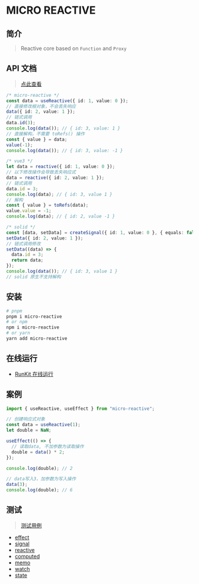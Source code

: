 # MICRO REACTIVE

## 简介

> Reactive core based on `Function` and `Proxy`

## API 文档

> [点此查看](https://github.com/wulongshe/micro-reactive/blob/master/packages/core/API.md)

```ts
/* micro-reactive */
const data = useReactive({ id: 1, value: 0 });
// 直接修改根对象，不会丢失响应
data({ id: 2, value: 1 });
// 链式调用
data.id(3);
console.log(data()); // { id: 3, value: 1 }
// 直接解构，不需要 toRefs() 操作
const { value } = data;
value(-1);
console.log(data()); // { id: 3, value: -1 }
```

```ts
/* vue3 */
let data = reactive({ id: 1, value: 0 });
// 以下修改操作会导致丢失响应式
data = reactive({ id: 2, value: 1 });
// 链式调用
data.id = 3;
console.log(data); // { id: 3, value 1 }
// 解构
const { value } = toRefs(data);
value.value = -1;
console.log(data); // { id: 2, value -1 }
```

```ts
/* solid */
const [data, setData] = createSignal({ id: 1, value: 0 }, { equals: false });
setData({ id: 2, value: 1 });
// 链式调用修改
setData((data) => {
  data.id = 3;
  return data;
});
console.log(data()); // { id: 3, value 1 }
// solid 原生不支持解构
```

## 安装

```bash
# pnpm
pnpm i micro-reactive
# or npm
npm i micro-reactive
# or yarn
yarn add micro-reactive
```

## 在线运行

- [RunKit 在线运行](https://npm.runkit.com/micro-reactive)

## 案例

```ts
import { useReactive, useEffect } from "micro-reactive";

// 创建响应式对象
const data = useReactive(1);
let double = NaN;

useEffect(() => {
  // 读取data, 不加参数为读取操作
  double = data() * 2;
});

console.log(double); // 2

// data写入3，加参数为写入操作
data(3);
console.log(double); // 6
```

## 测试

> [测试用例](https://github.com/Yuki-0505/micro-reactive/tree/master/packages/core/tests)

- [effect](https://github.com/Yuki-0505/micro-reactive/blob/master/packages/core/tests/effect.spec.ts)
- [signal](https://github.com/Yuki-0505/micro-reactive/blob/master/packages/core/tests/signal.spec.ts)
- [reactive](https://github.com/Yuki-0505/micro-reactive/blob/master/packages/core/tests/reactive.spec.ts)
- [computed](https://github.com/Yuki-0505/micro-reactive/blob/master/packages/core/tests/computed.spec.ts)
- [memo](https://github.com/Yuki-0505/micro-reactive/blob/master/packages/core/tests/memo.spec.ts)
- [watch](https://github.com/Yuki-0505/micro-reactive/blob/master/packages/core/tests/watch.spec.ts)
- [state](https://github.com/Yuki-0505/micro-reactive/blob/master/packages/core/tests/state.spec.ts)
